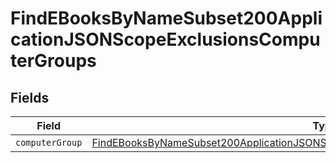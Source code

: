 # FindEBooksByNameSubset200ApplicationJSONScopeExclusionsComputerGroups


## Fields

| Field                                                                                                                                                                                               | Type                                                                                                                                                                                                | Required                                                                                                                                                                                            | Description                                                                                                                                                                                         |
| --------------------------------------------------------------------------------------------------------------------------------------------------------------------------------------------------- | --------------------------------------------------------------------------------------------------------------------------------------------------------------------------------------------------- | --------------------------------------------------------------------------------------------------------------------------------------------------------------------------------------------------- | --------------------------------------------------------------------------------------------------------------------------------------------------------------------------------------------------- |
| `computerGroup`                                                                                                                                                                                     | [FindEBooksByNameSubset200ApplicationJSONScopeExclusionsComputerGroupsComputerGroup](../../models/operations/findebooksbynamesubset200applicationjsonscopeexclusionscomputergroupscomputergroup.md) | :heavy_minus_sign:                                                                                                                                                                                  | N/A                                                                                                                                                                                                 |